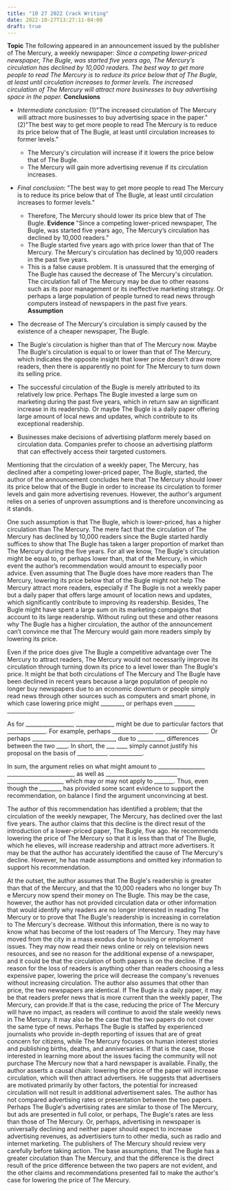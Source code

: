 ```yaml
---
title: "10 27 2022 Crack Writing"
date: 2022-10-27T13:27:11-04:00
draft: true
---
```

**Topic**
The following appeared in an announcement issued by the publisher of The Mercury, a weekly newspaper:
*Since a competing lower-priced newspaper, The Bugle, was started five years ago, The Mercury’s circulation has declined by 10,000 readers. The best way to get more people to read The Mercury is to reduce its price below that of The Bugle, at least until circulation increases to former levels. The increased circulation of The Mercury will attract more businesses to buy advertising space in the paper.*
**Conclusions**
- *Intermediate conclusion*:
    (1)"The increased circulation of The Mercury will attract more businesses to buy advertising space in the paper."
    (2)"The best way to get more people to read The Mercury is to reduce its price below that of The Bugle, at least until circulation increases to former levels."
    - The Mercury's circulation will increase if it lowers the price below that of The Bugle.
    - The Mercury will gain more advertising revenue if its circulation increases.
    
- *Final conclusion*:
    "The best way to get more people to read The Mercury is to reduce its price below that of The Bugle, at least until circulation increases to former levels."
   - Therefore, The Mercury should lower its price blew that of The Bugle.
**Evidence**
   "Since a competing lower-priced newspaper, The Bugle, was started five years ago, The Mercury’s circulation has declined by 10,000 readers."
   - The Bugle started five years ago with price lower than that of The Mercury. The Mercury's circulation has declined by 10,000 readers in the past five years.
   - This is a false cause problem. It is unassured that the emerging of The Bugle has caused the decrease of The Mercury's circulation. The circulation fall of The Mercury may be due to other reasons such as its poor management or its ineffective marketing strategy. Or perhaps a large population of people turned to read news through computers instead of newspapers in the past five years.
**Assumption**
- The decrease of The Mercury's circulation is simply caused by the existence of a cheaper newspaper, The Bugle. 
- The Bugle's circulation is higher than that of The Mercury now. Maybe The Bugle's circulation is equal to or lower than that of The Mercury, which indicates the opposite insight that lower price doesn't draw more readers, then there is apparently no point for The Mercury to turn down  its selling price. 
- The successful circulation of the Bugle is merely attributed to its relatively low price. Perhaps The Bugle invested a large sum on marketing during the past five years, which in return saw an significant increase in its readership. Or maybe The Bugle is a daily paper offering large amount of local news and updates, which contribute to its exceptional readership. 
- Businesses make decisions of advertising platform merely based on circulation data. Companies prefer to choose an advertising platform that can effectively access their targeted customers. 
  
Mentioning that the circulation of a weekly paper, The Mercury, has declined after a competing lower-priced paper, The Bugle, started, the author of the announcement concludes here that The Mercury should lower its price below that of the Bugle in order to increase its circulation to former levels and gain more advertising revenues. However, the author's argument relies on a series of unproven assumptions and is therefore unconvincing as it stands.

One such assumption is that The Bugle, which is lower-priced, has a higher circulation than The Mercury. The mere fact that the circulation of The Mercury has declined by 10,000 readers since the Bugle started hardly suffices to show that The Bugle has taken a larger proportion of market than The Mercury during the five years. For all we know, The Bugle's circulation might be equal to, or perhaps lower than, that of the Mercury, in which event the author’s recommendation would amount to especially poor advice.
Even assuming that The Bugle does have more readers than The Mercury, lowering its price below that of the Bugle might not help The Mercury attract more readers, especially if The Bugle is not a weekly paper but a daily paper that offers large amount of location news and updates, which significantly contribute to improving its readership. Besides, The Bugle might have spent a large sum on its marketing compaigns that account to its large readership. Without ruling out these and other reasons why The Bugle has a higher circulation, the author of the announcement can’t convince me that The Mercury would gain more readers simply by lowering its price.

Even if the price does give The Bugle a competitive advantage over The Mercury to attract readers, The Mercury would not necessarily improve its circulation through turning down its price to a level lower than The Bugle's price. It might be that both circulations of The Mercury and The Bugle have been declined in recent years because a large population of people no longer buy newspapers due to an economic downturn or people simply read news through other sources such as computers and smart phone, in which case lowering price might ________, or perhaps even _______, ________________________.

As for _________________, ______________ might be due to particular factors that ______________. For example, perhaps _______________
___________________. Or perhaps ______________________________, due to __________ differences between the two ____. In short, the ___
____ simply cannot justify his proposal on the basis of ___________
____________.

In sum, the argument relies on what might amount to _________________
________________________, as well as __________________________
____________________, which may or may not apply to _______. Thus, even though the ________ has provided some scant evidence to support the recommendation, on balance I find the argument unconvincing at best.







The author of this recommendation has identified a problem; that the circulation of the weekly newpaper, The Mercury, has declined over the last five years. The author claims that this decline is the direct resut of the introduction of a lower-priced paper, The Bugle, five ago. He recommends lowering the price of The Mercury so that it is less than that of The Bugle, which he elieves, will increase readership and attract more advertisers. It may be that the author has accurately identified the cause of The Mercury's decline. However, he has made assumptions and omitted key information to support his recommendation.




 At the outset, the author assumes that The Bugle's readership is greater than that of the Mercury, and that the 10,000 readers who no longer buy Th e Mercury now spend their money on The Bugle. This may be the case, however, the author has not provided circulation data or other information that would identify why readers are no longer interested in reading The Mercury or to prove that The Bugle's readership is increasing in correlation to The Mercury's decrease. Without this information, there is no way to know what has become of the lost readers of The Mercury. They may have moved from the city in a mass exodus due to housing or employment issues. They may now read their news online or rely on television news resources, and see no reason for the additional expense of a newspaper, and it could be that the circulation of both papers is on the decline. If the reason for the loss of readers is anything other than readers choosing a less expensive paper, lowering the price will decrease the company's revenues without increasing circulation.
  The author also assumes that other than price, the two newspapers are identical. If The Bugle is a daily paper, it may be that readers prefer news that is more current than the weekly paper, The Mercury, can provide.If that is the case, reducing the price of The Mercury will have no impact, as readers will continue to avoid the stale weekly news in The Mercury. It may also be the case that the two papers do not cover the same type of news. Perhaps The Bugle is staffed by experienced journalists who provide in-depth reporting of issues that are of great concern for citizens, while The Mercury focuses on human interest stories and publishing births, deaths, and anniversaries. If that is the case, those interested in learning more about the issues facing the community will not purchase The Mercury now that a hard newspaper is available.
  Finally, the author asserts a causal chain: lowering the price of the paper will increase circulation, which will then attract advertisers. He suggests that advertisers are motivated primarily by other factors, the potential for increased circulation will not result in additional advertisement sales. The author has not compared advertising rates or presentation between the two papers. Perhaps The Bugle's advertising rates are similar to those of The Mercury, but ads are presented in full color, or perhaps, The Bugle's rates are less than those of The Mercury. Or, perhaps, advertising in newspaper is universally declining and neither paper should expect to increase advertising revenues, as advertisiers turn to other media, such as radio and internet marketing.
  The publishers of The Mercury should review very carefully before taking action. The base assumptions, that The Bugle has a greater circulation than The Mercury, and that the difference is the direct result of the price difference between the two papers are not evident, and the other claims and recommendations presented fail to make the author's case for lowering the price of The Mercury.
